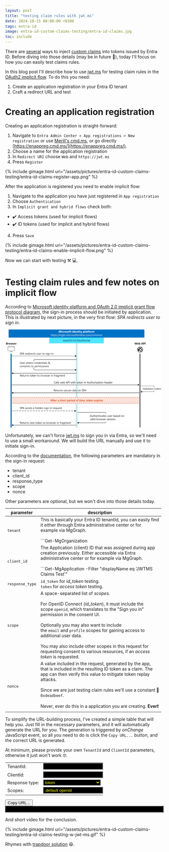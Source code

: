 ```yaml
---
layout: post
title: "testing claim rules with jwt.ms"
date: 2024-10-15 08:00:00 +0100
tags: entra-id
image: entra-id-custom-claims-testing/entra-id-claims.jpg
toc: include
---
```


There are
[several](https://learn.microsoft.com/en-us/entra/identity-platform/schema-extensions)
ways to inject [custom
claims](https://learn.microsoft.com/en-us/entra/identity-platform/custom-claims-provider-overview)
into tokens issued by Entra ID. Before diving into those details (may be in future :rocket:), today I'll focus on how you can easily test
claims rules.

In this blog post I'll describe how to use [jwt.ms](https://jwt.ms) for testing
claim rules in the [OAuth2 implicit
flow](https://learn.microsoft.com/en-us/entra/identity-platform/v2-oauth2-implicit-grant-flow). To do this you need:
1. Create an application registration in your Entra ID tenant
2. Craft a redirect URL and test

# Creating an application registration
Creating an application registration is straight-forward: 
1. Navigate to ```Entra Admin Center > App registrations > New registration``` or use [Merill's cmd.ms](https://cmd.ms/), or go directly [https://enappreg.cmd.ms/](https://enappreg.cmd.ms/).
2. Choose a name for the application registration
3. In ```Redirect URI``` choose ```Web``` and ```https://jwt.ms```
4. Press ```Register```

{% include gimage.html uri="/assets/pictures/entra-id-custom-claims-testing/entra-id-claims-register-app.png" %}


After the application is registered you need to enable implicit flow:
1. Navigate to the application you have just registered in ```App registration```
2. Choose ```Authentication```
3. In ```Implicit grant and hybrid flows``` check both:
- :heavy_check_mark: Access tokens (used for implicit flows)
- :heavy_check_mark: ID tokens (used for implicit and hybrid flows)
4. Press ```Save```

{% include gimage.html uri="/assets/pictures/entra-id-custom-claims-testing/entra-id-claims-enable-implicit-flow.png" %}

Now we can start with testing :hammer_and_pick: :computer:.

# Testing claim rules and few notes on implicit flow
According to [Microsoft identity platform and OAuth 2.0 implicit grant flow protocol diagram](https://learn.microsoft.com/en-us/entra/identity-platform/v2-oauth2-implicit-grant-flow#protocol-diagram), the sign-in process should be initiated by application. This is illustrated by next picture, in the very first flow: _SPA redirects user to sign in_.

[![Implicit flow protocol diagram](/assets/pictures/entra-id-custom-claims-testing/entra-id-claims-protocol-diagram.svg)](https://learn.microsoft.com/en-us/entra/identity-platform/v2-oauth2-implicit-grant-flow#protocol-diagram)


Unfortunately, we can't force [jwt.ms](https://jwt.ms) to sign you in via Entra, so we'll need to use a small workaround. We will build the URL manually and use it to initiate sign-in.

According to the [documentation](https://learn.microsoft.com/en-us/entra/identity-platform/v2-oauth2-implicit-grant-flow#send-the-sign-in-request), the following parameters are mandatory in the sign-in request:
- tenant
- client_id
- response_type
- scope
- nonce

Other parameters are optional, but we won't dive into those details today.

| parameter     | description |
|---------------|-------------|
| ```tenant```        | This is basically your Entra ID tenantId, you can easily find it either through Entra administrative center or for example via MgGraph.<br/><br/>```Get-MgOrganization | select -ExpandProperty id```|
| ```client_id```     | The Application (client) ID that was assigned during app creation previously. Either accessible via Entra administrative center or for example via MgGraph.<br/><br/>```Get-MgApplication -Filter "displayName eq 'JWTMS Claims Test'" | select -ExpandProperty AppId```|
| ```response_type``` | ```id_token``` for _id_token_ testing.<br/>```token``` for _access token_ testing.|
| ```scope```         | A space-separated list of _scopes_.<br/><br/> For OpenID Connect (_id_token_), it must include the scope ```openid```, which translates to the "Sign you in" permission in the consent UI.<br/><br/> Optionally you may also want to include the ```email``` and ```profile``` scopes for gaining access to additional user data. <br/><br/> You may also include other scopes in this request for requesting consent to various resources, if an _access token_ is requested. |
| ```nonce```         | A value included in the request, generated by the app, that is included in the resulting ID token as a claim. The app can then verify this value to mitigate token replay attacks. <br/><br/>Since we are just testing claim rules we'll use a constant :facepalm: ```0xdeadbeef```.<br/><br/> Never, ever do this in a application you are creating. **Ever:exclamation:** |

To simplify the URL-building process, I’ve created a simple table that will help
you. Just fill in the necessary parameters, and it will automatically generate
the URL for you. The generation is triggered by _onChange_ JavaScript event, so all you
need to do is click the ```Copy URL...``` button, and the correct URL is
generated.

At minimum, please provide your own ```TenantId``` and ```ClientId```
parameters, otherwise it just won't work :nerd_face:.

<script>
function changeOutput() {
    var output = document.getElementById("output");
    var test = document.getElementById("test");
    output.value = test.value;
}
</script>

<table>
    <tr>
        <td>TenantId:</td>
        <td><input type="text" id="tenantId" onchange="computerOutput()" style="width:100%; background-color:black; color:yellow" value=""></td>
    </tr>
    <tr>
        <td>ClientId:</td>
        <td><input type="text" id="clientId" onchange="computerOutput()" style="width:100%; background-color:black; color:yellow" value=""></td>
    </tr>
    <tr>
        <td>Response type:</td>
        <td>
            <select name="responseType" id="responseType" onchange="computerOutput()" style="width:100%; background-color:black; color:yellow" value="token">            
                <option value="token">token</option>
                <option value="id_token">id_token</option>
            </select>
        </td>
    </tr>
    <tr>
        <td>Scopes:</td>
        <td><input type="text" id="scopes" onchange="computerOutput()" style="width:100%; background-color:black; color:yellow" value=".default openid"></td>
    </tr>
</table>
<input type="button" id="button1" value="Copy URL..." onClick="copyUrl()"><br>
<input type="text" id="fullUrl" style="width:100%; background-color:black; color:#58d68d">

<script>
function computerOutput() {
  var tenantId = document.getElementById("tenantId");
  var clientId = document.getElementById("clientId");
  var responseType = document.getElementById("responseType");
  var scopes = document.getElementById("scopes");

  var fullUrl = document.getElementById("fullUrl");
  fullUrl.value = "https://login.microsoftonline.com/"+tenantId.value+
    "/oauth2/v2.0/authorize?client_id="+clientId.value+
    "/oauth2/v2.0/authorize?client_id="+clientId.value+
    "&response_type="+responseType.value+
    "&redirect_uri=https://jwt.ms/&scope="+scopes.value.replace(" ","%20")+
    "&nonce=0xdeadbeef"
}

function sleep (time) {
  return new Promise((resolve) => setTimeout(resolve, time));
}

async function copyUrl()
{
    var fullUrl = document.getElementById("fullUrl");

    window.navigator.clipboard.writeText(fullUrl.value);
    copyCodeButton=document.getElementById("button1");
    // Update the button text visually
    copyCodeButton.value = 'Copied!';
    sleep(500).then(() => {
        copyCodeButton.value = 'Copy URL...';
    });    
}
computerOutput();
</script>

And short video for the conclusion.

{% include gimage.html uri="/assets/pictures/entra-id-custom-claims-testing/entra-id-claims-testing-w-jwt-ms.gif" %}

Rhymes with [trapdoor solution](https://www.youtube.com/watch?v=pinjeUquJqU)
:laughing:.